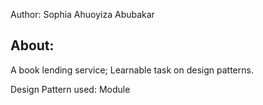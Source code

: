 Author: Sophia Ahuoyiza Abubakar


## About:
A book lending service; 
Learnable task on  design patterns.

Design Pattern used: Module




